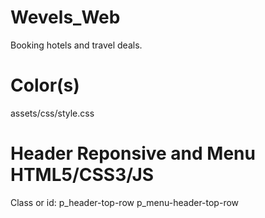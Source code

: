 # Wevels_Web
Booking hotels and travel deals.
# Color(s)
  assets/css/style.css

# Header Reponsive and Menu HTML5/CSS3/JS
Class or id: p_header-top-row
             p_menu-header-top-row

